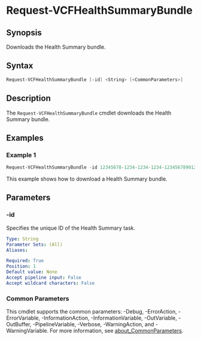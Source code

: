 # Request-VCFHealthSummaryBundle

## Synopsis

Downloads the Health Summary bundle.

## Syntax

```powershell
Request-VCFHealthSummaryBundle [-id] <String> [<CommonParameters>]
```

## Description

The `Request-VCFHealthSummaryBundle` cmdlet downloads the Health Summary bundle.

## Examples

### Example 1

```powershell
Request-VCFHealthSummaryBundle -id 12345678-1234-1234-1234-123456789012
```

This example shows how to download a Health Summary bundle.

## Parameters

### -id

Specifies the unique ID of the Health Summary task.

```yaml
Type: String
Parameter Sets: (All)
Aliases:

Required: True
Position: 1
Default value: None
Accept pipeline input: False
Accept wildcard characters: False
```

### Common Parameters

This cmdlet supports the common parameters: -Debug, -ErrorAction, -ErrorVariable, -InformationAction, -InformationVariable, -OutVariable, -OutBuffer, -PipelineVariable, -Verbose, -WarningAction, and -WarningVariable. For more information, see [about_CommonParameters](http://go.microsoft.com/fwlink/?LinkID=113216).
